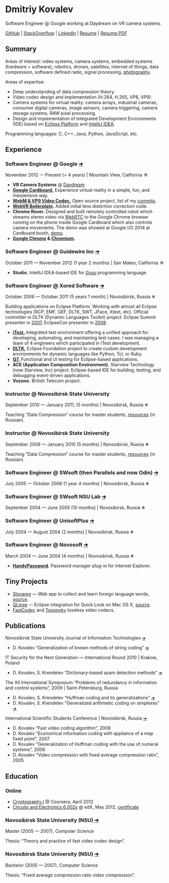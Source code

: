 # Dmitriy Kovalev

Software Engineer @ Google working at Daydream on VR camera systems.

[GitHub](https://github.com/dmitriykovalev/) |
[StackOverflow](http://stackoverflow.com/users/530414/) |
[LinkedIn](https://www.linkedin.com/in/dkovalev) |
[Resume](https://github.com/dmitriykovalev/resume/blob/master/RESUME.md) |
[Resume PDF](https://gitprint.com/dmitriykovalev/resume/blob/master/RESUME.md)

## Summary

Areas of interest: video systems, camera systems, embedded systems (hardware + software), robotics, drones, satellites, internet of things, data compression, software defined radio, signal processing, [photography](https://500px.com/dmitriykovalev).

Areas of expertise: 

 * Deep understanding of data compression theory.
 * Video codec design and implementation (H.264, H.265, VP8, VP9).
 * Camera systems for virtual reality: camera arrays, industrial cameras, consumer digital cameras, image sensors, camera triggering, camera storage systems, RAW pixel processing.
 * Design and implementation of Integrated Development Environments (IDE) based on [Eclipse Platform](http://www.eclipse.org/) and [IntelliJ IDEA](https://plugins.jetbrains.com/).
  
Programming languages: C, C++, Java, Python, JavaScript, etc.

## Experience

### Software Engineer @ Google [➔](http://www.google.com/)
November 2012 — Present (> 4 years) | Mountain View, California ☀

* **VR Camera Systems** @ [Daydream](https://vr.google.com/daydream/)
* **[Google Cardboard.](https://vr.google.com/cardboard/)** Experience virtual reality in a simple, fun, and inexpensive way.
* **[WebM & VP9 Video Codec.](https://en.wikipedia.org/wiki/VP9)** Open source project, list of my [commits](https://chromium-review.googlesource.com/#/q/owner:dkovalev%2540google.com+status:merged,n,z).
* **[WebVR Boilerplate](https://github.com/borismus/webvr-boilerplate).** Added initial lens distortion correction code.
* **Chrome Rover.** Designed and built remotely controlled robot which streams stereo video via [WebRTC](https://webrtc.org/) to the Google Chrome browser running on the phone inside Google Cardboard which also controls camera movements. The demo was showed at Google I/O 2014 at Cardboard booth, [demo](https://vimeo.com/99213039).
* **[Google Chrome](https://www.google.com/chrome/) & [Chromium](https://www.chromium.org/).**

### Software Engineer @ Guidewire Inc [➔](http://www.guidewire.com/)
October 2011 — November 2012 (1 year 2 months) | San Mateo, California ☀

* **Studio.** IntelliJ IDEA-based IDE for [Gosu](https://gosu-lang.github.io/) programming language.

### Software Engineer @ Xored Software [➔](http://xored.com/)
October 2006 — October 2011 (5 years 1 month) | Novosibirsk, Russia ❄

Building applications on Eclipse Platform. Working with almost all Eclipse technologies (RCP, EMF, GEF, DLTK, SWT, JFace, Xtext, etc). Official committer in DLTK (Dynamic Languages Toolkit) project. Eclipse Summit presenter in [2007](https://www.eclipsecon.org/summiteurope2007/indexf316.html?page=presenters/), EclipseCon presenter in [2008](https://www.eclipsecon.org/2008/indexeb69.html?page=sub/&id=270).

* **[iTest.](https://www.spirent.com/Products/iTest)** Integrated test environment offering a unified approach for developing, automating, and maintaining test cases. I was managing a team of 4 engineers which participated in iTest development.  
* **[DLTK.](https://eclipse.org/dltk/)** Eclipse Foundation project to create custom development environments for dynamic languages like Python, Tcl, or Ruby.
* **[Q7.](http://q7.xored.com/)** Functional and UI testing for Eclipse-based applications.
* **ACE (Application Composition Environment).** Starview Technology (now Starview, Inc) project. Eclipse-based IDE for building, testing, and debugging event-driven applications.
* **Vozone.** British Telecom project.

### Instructor @ Novosibirsk State University
September 2010 — January 2011,  (5 months) | Novosibirsk, Russia ❄

Teaching “Data Compression” course for master students, [resources](http://nsu.videosoft.org/) (in Russian).

### Instructor @ Novosibirsk State University
September 2009 — January 2010 (5 months) | Novosibirsk, Russia ❄

Teaching “Data Compression” course for master students, [resources](http://nsu.videosoft.org/) (in Russian).

### Software Engineer @ SWsoft (then Parallels and now Odin) [➔](http://www.odin.com/) 
July 2005 — October 2006 (1 year 4 months) | Novosibirsk, Russia ❄

### Software Engineer @ SWsoft NSU Lab [➔](http://swsoft.nsu.ru/)
September 2004 — June 2005 (10 months) | Novosibirsk, Russia ❄

### Software Engineer @ UnisoftPlus [➔](http://www.unisoftplus.com/)
July 2004 — August 2004 (2 months) | Novosibirsk, Russia ❄

### Software Engineer @ Novosoft [➔](http://www.novosoft.net/)
March 2004 — June 2004 (4 months) | Novosibirsk, Russia ❄

* **[HandyPassword](http://www.handypassword.com/).** Password manager plug-in for Internet Explorer.

## Tiny Projects

* [Slovareg](http://slovareg.com/) — Web app to collect and learn foreign language words, [source](https://github.com/dmitriykovalev/slovareg).
* [QLipse](https://marketplace.eclipse.org/content/qlipse) — Eclipse integration for Quick Look on Mac OS X, [source](https://github.com/dmitriykovalev/qlipse).
* [FastCodec](http://videosoft.org/codecs/fastcodec) and [Toponoky](http://videosoft.org/codecs/toponoky) lossless video codecs.

## Publications

Novosibirsk State University Journal of Information Technologies [➔](http://jit.nsu.ru/)

* D. Kovalev “Generalization of known methods of string coding” [➔]( http://it.nsu.ru/sites/default/files/01_7.pdf)

IT Security for the Next Generation — International Round 2010 | Krakow, Poland

* D. Kovalev, S. Krendelev “Dictionary-based spam detection methods” [➔](http://www.ict.edu.ru/ft/006246/student_conference_thesis_2010.pdf)

The XII International Symposium “Problems of redundancy in information and control systems”, 2009 | Saint-Petersburg, Russia

* D. Kovalev, S. Krendelev “Huffman coding and its generalizations” [➔](http://iitp.ru/upload/publications/2837/XIIproceedings.pdf)
* D. Kovalev, S. Krendelev “Generalized arithmetic coding on simplexes” [➔](http://iitp.ru/upload/publications/2837/XIIproceedings.pdf)

International Scientific Students Conference | Novosibirsk, Russia [➔](https://issc.nsu.ru/)

* D. Kovalev “Fast video coding algorithm”, 2008
* D. Kovalev “Economical information coding with appliance of a map fixed point”, 2007
* D. Kovalev “Generalization of Huffman coding with the use of numeral systems”, 2006
* D. Kovalev “Video compression with fixed average compression ratio”, 2005

## Education

### Online

* [Cryptography I](https://www.coursera.org/learn/crypto) @ Coursera, April 2012
* [Circuits and Electronics 6.002x](https://6002x.mitx.mit.edu/) @ edX, May 2012, [certificate](https://verify.edxonline.org/cert/5cc11e4740d64312b650bdf5a124aa1b/)

### Novosibirsk State University (NSU) [➔](http://nsu.ru/?lang=en)
Master (2005 — 2007), Computer Science

Thesis: “Theory and practice of fast video codec design”.

### Novosibirsk State University (NSU) [➔](http://nsu.ru/?lang=en)
Bachelor (2005 — 2007), Computer Science

Thesis: “Fixed average compression ratio video compression”.
